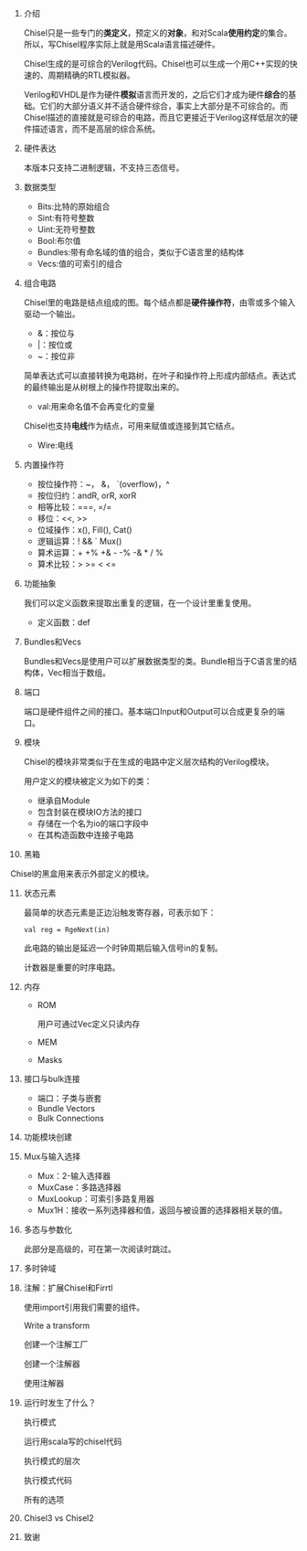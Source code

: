 1. 介绍

   Chisel只是一些专门的**类定义**，预定义的**对象**，和对Scala**使用约定**的集合。所以，写Chisel程序实际上就是用Scala语言描述硬件。

   Chisel生成的是可综合的Verilog代码。Chisel也可以生成一个用C++实现的快速的、周期精确的RTL模拟器。

   Verilog和VHDL是作为硬件**模拟**语言而开发的，之后它们才成为硬件**综合**的基础。它们的大部分语义并不适合硬件综合，事实上大部分是不可综合的。而Chisel描述的直接就是可综合的电路，而且它更接近于Verilog这样低层次的硬件描述语言，而不是高层的综合系统。

2. 硬件表达

   本版本只支持二进制逻辑，不支持三态信号。

3. 数据类型

   - Bits:比特的原始组合
   - Sint:有符号整数
   - Uint:无符号整数
   - Bool:布尔值
   - Bundles:带有命名域的值的组合，类似于C语言里的结构体
   - Vecs:值的可索引的组合

4. 组合电路

   Chisel里的电路是结点组成的图。每个结点都是**硬件操作符**，由零或多个输入驱动一个输出。

   - &：按位与
   - |：按位或
   - ~：按位非

   简单表达式可以直接转换为电路树，在叶子和操作符上形成内部结点。表达式的最终输出是从树根上的操作符提取出来的。

   - val:用来命名值不会再变化的变量

   Chisel也支持**电线**作为结点，可用来赋值或连接到其它结点。

   - Wire:电线

5. 内置操作符

   - 按位操作符：~， &， `(overflow)，^
   - 按位归约：andR, orR, xorR
   - 相等比较：===, =/=
   - 移位：<<, >>
   - 位域操作：x(), Fill(), Cat()
   - 逻辑运算：! && ` Mux()
   - 算术运算：+ +% +& - -% -& * / %
   - 算术比较：> >= < <=

6. 功能抽象

   我们可以定义函数来提取出重复的逻辑，在一个设计里重复使用。

   - 定义函数：def

7. Bundles和Vecs

   Bundles和Vecs是使用户可以扩展数据类型的类。Bundle相当于C语言里的结构体，Vec相当于数组。

8. 端口

   端口是硬件组件之间的接口。基本端口Input和Output可以合成更复杂的端口。

9. 模块

   Chisel的模块非常类似于在生成的电路中定义层次结构的Verilog模块。

   用户定义的模块被定义为如下的类：

   - 继承自Module
   - 包含封装在模块IO方法的接口
   - 存储在一个名为io的端口字段中
   - 在其构造函数中连接子电路

10. 黑箱

  Chisel的黑盒用来表示外部定义的模块。

11. 状态元素

    最简单的状态元素是正边沿触发寄存器，可表示如下：

    `val reg = RgeNext(in)`

    此电路的输出是延迟一个时钟周期后输入信号in的复制。

    计数器是重要的时序电路。

12. 内存

    - ROM

      用户可通过Vec定义只读内存

    - MEM

    - Masks

13. 接口与bulk连接

    - 端口：子类与嵌套
    - Bundle Vectors
    - Bulk Connections

14. 功能模块创建

15. Mux与输入选择

    - Mux：2-输入选择器
    - MuxCase：多路选择器
    - MuxLookup：可索引多路复用器
    - Mux1H：接收一系列选择器和值，返回与被设置的选择器相关联的值。

16. 多态与参数化

    此部分是高级的，可在第一次阅读时跳过。

17. 多时钟域

18. 注解：扩展Chisel和Firrtl

    使用import引用我们需要的组件。

    Write a transform

    创建一个注解工厂

    创建一个注解器

    使用注解器

19. 运行时发生了什么？

    执行模式

    运行用scala写的chisel代码

    执行模式的层次

    执行模式代码

    所有的选项

20. Chisel3 vs Chisel2

21. 致谢